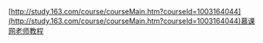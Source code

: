 [http://study.163.com/course/courseMain.htm?courseId=1003164044](http://study.163.com/course/courseMain.htm?courseId=1003164044)慕课网老师教程

